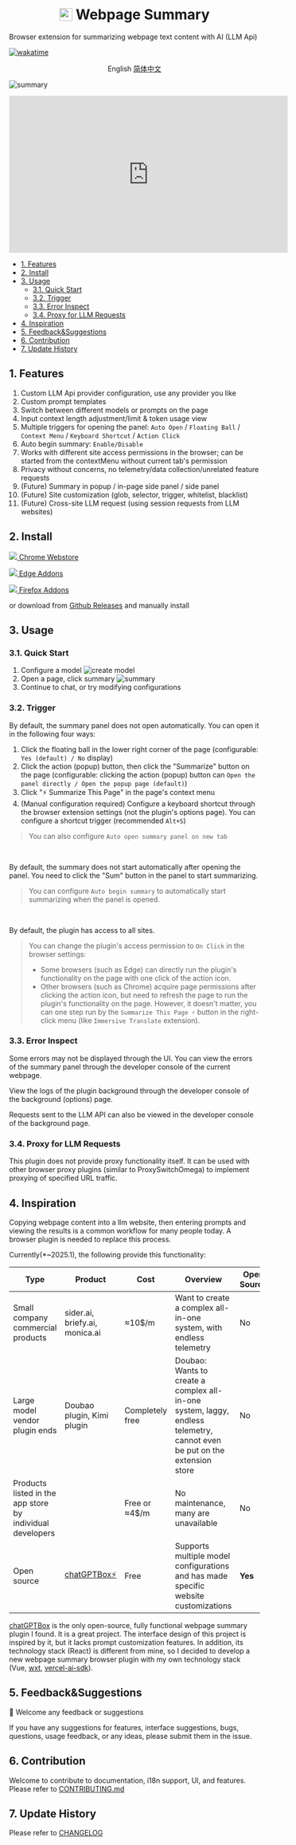 <h1 style="display: flex; flex-direction: row;justify-content:center; align-items: center; gap:.25em;">
 <img src="./packages/ext/assets/16.png" width="26"/>
 <span> Webpage Summary</span>
</h1>
<p>Browser extension for summarizing webpage text content with AI (LLM Api)</p>




[![wakatime](https://wakatime.com/badge/user/6476bd96-6b6e-4943-b20d-e7f34889cb5a/project/34d281d5-2656-4ac2-a17c-4141f46d06f7.svg)](https://wakatime.com/badge/user/6476bd96-6b6e-4943-b20d-e7f34889cb5a/project/34d281d5-2656-4ac2-a17c-4141f46d06f7)

<p align="center">
  <span>English</span>
  <a href="./docs/README_zh.md">简体中文</a>
</p>


![summary](/docs/img/summary-anim.webp)

<iframe width="560" height="315" src="https://www.youtube.com/embed/qLrDdBiQQRQ?si=gYlUT_h1OtddsQ9Q" title="YouTube video player" frameborder="0" allow="accelerometer; autoplay; clipboard-write; encrypted-media; gyroscope; picture-in-picture; web-share" referrerpolicy="strict-origin-when-cross-origin" allowfullscreen></iframe>




- [1. Features](#1-features)
- [2. Install](#2-install)
- [3. Usage](#3-usage)
  - [3.1. Quick Start](#31-quick-start)
  - [3.2. Trigger](#32-trigger)
  - [3.3. Error Inspect](#33-error-inspect)
  - [3.4. Proxy for LLM Requests](#34-proxy-for-llm-requests)
- [4. Inspiration](#4-inspiration)
- [5. Feedback\&Suggestions](#5-feedbacksuggestions)
- [6. Contribution](#6-contribution)
- [7. Update History](#7-update-history)

## 1. Features

1.  Custom LLM Api provider configuration, use any provider you like
2.  Custom prompt templates
3.  Switch between different models or prompts on the page
4.  Input context length adjustment/limit & token usage view
5.  Multiple triggers for opening the panel: `Auto Open` / `Floating Ball` / `Context Menu` / `Keyboard Shortcut` / `Action Click`
6.  Auto begin summary: `Enable/Disable`
7.  Works with different site access permissions in the browser; can be started from the contextMenu without current tab's permission
8.  Privacy without concerns, no telemetry/data collection/unrelated feature requests
9.  (Future) Summary in popup / in-page side panel / side panel
10. (Future) Site customization (glob, selector, trigger, whitelist, blacklist)
11. (Future) Cross-site LLM request (using session requests from LLM websites)

## 2. Install
[![](/docs/img/google-store.svg) Chrome Webstore](https://chromewebstore.google.com/detail/dhdnamkkepndgjimbpacmibkblndangk?utm_source=item-share-cp)

[![](/docs//img/edge.svg) Edge Addons](https://microsoftedge.microsoft.com/addons/detail/jidechjgegiafmcmmhlifebacppcfboe)

[![](/docs/img/firefox.svg) Firefox Addons](https://addons.mozilla.org/firefox/addon/webpage-summary/)


or download from [Github Releases](https://github.com/slow-groovin/webpage-summary/releases) and manually install

## 3. Usage

### 3.1. Quick Start

1.  Configure a model
![create model](/docs/img/create-model-anim.webp?width=500&height=300)
2.  Open a page, click summary
![summary](/docs/img/summary-anim.webp)
3.  Continue to chat, or try modifying configurations

### 3.2. Trigger

By default, the summary panel does not open automatically. You can open it in the following four ways:

1.  Click the floating ball in the lower right corner of the page (configurable: `Yes (default) / No` display)
2.  Click the action (popup) button, then click the "Summarize" button on the page (configurable: clicking the action (popup) button can `Open the panel directly / Open the popup page (default)`)
3.  Click "⚡ Summarize This Page" in the page's context menu
4.  (Manual configuration required) Configure a keyboard shortcut through the browser extension settings (not the plugin's options page). You can configure a shortcut trigger (recommended `Alt+S`)

> You can also configure `Auto open summary panel on new tab`

<br>

By default, the summary does not start automatically after opening the panel. You need to click the "Sum" button in the panel to start summarizing.

> You can configure `Auto begin summary` to automatically start summarizing when the panel is opened.

<br>

By default, the plugin has access to all sites.

> You can change the plugin's access permission to `On Click` in the browser settings:
> - Some browsers (such as Edge) can directly run the plugin's functionality on the page with one click of the action icon.
> - Other browsers (such as Chrome) acquire page permissions after clicking the action icon, but need to refresh the page to run the plugin's functionality on the page. However, it doesn't matter, you can one step run by the `Summarize This Page ⚡` button in the right-click menu (like `Immersive Translate` extension).

### 3.3. Error Inspect

Some errors may not be displayed through the UI. You can view the errors of the summary panel through the developer console of the current webpage.

View the logs of the plugin background through the developer console of the background (options) page.

Requests sent to the LLM API can also be viewed in the developer console of the background page.

### 3.4. Proxy for LLM Requests

This plugin does not provide proxy functionality itself. It can be used with other browser proxy plugins (similar to ProxySwitchOmega) to implement proxying of specified URL traffic.

## 4. Inspiration

Copying webpage content into a llm website, then entering prompts and viewing the results is a common workflow for many people today. A browser plugin is needed to replace this process.

Currently(*~2025.1), the following provide this functionality:

| Type  | Product | Cost | Overview| Open Source | User Experience |
| --- | --- | ---- | ---- | -------- | -------- |
| Small company commercial products | sider.ai, briefy.ai, monica.ai | ≈10$/m| Want to create a complex all-in-one system, with endless telemetry | No | Good |
| Large model vendor plugin ends | Doubao plugin, Kimi plugin | Completely free | Doubao: Wants to create a complex all-in-one system, laggy, endless telemetry, cannot even be put on the extension store | No | Good+ |
| Products listed in the app store by individual developers | | Free or ≈4$/m | No maintenance, many are unavailable | No | Poor |
| Open source |[chatGPTBox⚡](https://github.com/josStorer/chatGPTBox) | Free  | Supports multiple model configurations and has made specific website customizations | **Yes**| Good |

[chatGPTBox](https://github.com/josStorer/chatGPTBox) is the only open-source, fully functional webpage summary plugin I found. It is a great project. The interface design of this project is inspired by it, but it lacks prompt customization features. In addition, its technology stack (React) is different from mine, so I decided to develop a new webpage summary browser plugin with my own technology stack (Vue, [wxt](https://github.com/wxt-dev/wxt), [vercel-ai-sdk](https://sdk.vercel.ai/)).

## 5. Feedback&Suggestions

🙌 Welcome any feedback or suggestions

If you have any suggestions for features, interface suggestions, bugs, questions, usage feedback, or any ideas, please submit them in the issue.

## 6. Contribution

Welcome to contribute to documentation, i18n support, UI, and features. Please refer to [CONTRIBUTING.md](CONTRIBUTING.md)

## 7. Update History

Please refer to [CHANGELOG](/CHANGELOG.md)
